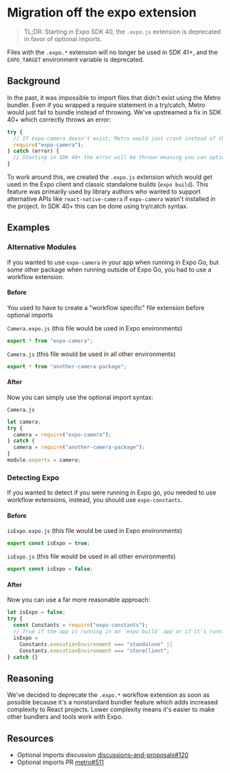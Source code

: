 # Migration off the expo extension

> TL;DR: Starting in Expo SDK 40, the `.expo.js` extension is deprecated in favor of optional imports.

Files with the `.expo.*` extension will no longer be used in SDK 41+, and the `EXPO_TARGET` environment variable is deprecated.

## Background

In the past, it was impossible to import files that didn't exist using the Metro bundler. Even if you wrapped a require statement in a try/catch, Metro would just fail to bundle instead of throwing. We've upstreamed a fix in SDK 40+ which correctly throws an error:

```ts
try {
  // If expo-camera doesn't exist, Metro would just crash instead of throwing :(
  require("expo-camera");
} catch (error) {
  // Starting in SDK 40+ the error will be thrown meaning you can optionally check if modules exist!
}
```

To work around this, we created the `.expo.js` extension which would get used in the Expo client and classic standalone builds (`expo build`). This feature was primarily used by library authors who wanted to support alternative APIs like `react-native-camera` if `expo-camera` wasn't installed in the project. In SDK 40+ this can be done using try/catch syntax.

## Examples

### Alternative Modules

If you wanted to use `expo-camera` in your app when running in Expo Go, but some other package when running outside of Expo Go, you had to use a workflow extension.

#### Before

You used to have to create a "workflow specific" file extension before optional imports

`Camera.expo.js` (this file would be used in Expo environments)

```ts
export * from "expo-camera";
```

`Camera.js` (this file would be used in all other environments)

```ts
export * from "another-camera-package";
```

#### After

Now you can simply use the optional import syntax:

`Camera.js`

```js
let camera;
try {
  camera = require("expo-camera");
} catch {
  camera = require("another-camera-package");
}
module.exports = camera;
```

### Detecting Expo

If you wanted to detect if you were running in Expo go, you needed to use workflow extensions, instead, you should use `expo-constants`.

#### Before

`isExpo.expo.js` (this file would be used in Expo environments)

```ts
export const isExpo = true;
```

`isExpo.js` (this file would be used in all other environments)

```ts
export const isExpo = false;
```

#### After

Now you can use a far more reasonable approach:

```ts
let isExpo = false;
try {
  const Constants = require("expo-constants");
  // True if the app is running in an `expo build` app or if it's running in Expo go.
  isExpo =
    Constants.executionEnvironment === "standalone" ||
    Constants.executionEnvironment === "storeClient";
} catch {}
```

## Reasoning

We've decided to deprecate the `.expo.*` workflow extension as soon as possible because it's a nonstandard bundler feature which adds increased complexity to React projects.
Lower complexity means it's easier to make other bundlers and tools work with Expo.

## Resources

- Optional imports discussion [discussions-and-proposals#120](https://github.com/react-native-community/discussions-and-proposals/issues/120)
- Optional imports PR [metro#511](https://github.com/facebook/metro/pull/511)
